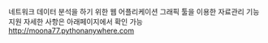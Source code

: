 네트워크 데이터 분석을 하기 위한 웹 어플리케이션
그래픽 툴을 이용한 자료관리 기능 지원
자세한 사항은 아래페이지에서 확인 가능
http://moona77.pythonanywhere.com
